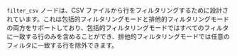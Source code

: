 `filter_csv` ノードは、CSV ファイルから行をフィルタリングするために設計されています。これは包括的フィルタリングモードと排他的フィルタリングモードの両方をサポートしており、包括的フィルタリングモードではすべてのフィルタに一致する行のみを含めることができ、排他的フィルタリングモードでは任意のフィルタに一致する行を除外できます。
